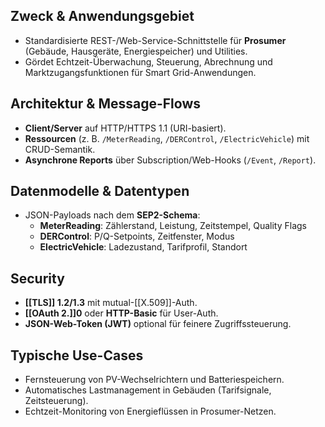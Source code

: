 ## Zweck & Anwendungsgebiet
- Standardisierte REST-/Web-Service-Schnittstelle für **Prosumer** (Gebäude, Hausgeräte, Energiespeicher) und Utilities.
- Gör­det Echtzeit-Überwachung, Steuerung, Abrechnung und Marktzugangs­funktionen für Smart Grid-Anwendungen.

## Architektur & Message-Flows
- **Client/Server** auf HTTP/HTTPS 1.1 (URI-basiert).
- **Ressourcen** (z. B. `/MeterReading`, `/DERControl`, `/ElectricVehicle`) mit CRUD-Semantik.
- **Asynchrone Reports** über Subscription/Web-Hooks (`/Event`, `/Report`).

## Datenmodelle & Datentypen
- JSON-Payloads nach dem **SEP2-Schema**:
    - **MeterReading**: Zählerstand, Leistung, Zeitstempel, Quality Flags
    - **DERControl**: P/Q-Setpoints, Zeitfenster, Modus
    - **ElectricVehicle**: Ladezustand, Tarifprofil, Standort

## Security
- **[[TLS]] 1.2/1.3** mit mutual-[[X.509]]-Auth.
- **[[OAuth 2.]]0** oder **HTTP-Basic** für User-Auth.
- **JSON-Web-Token (JWT)** optional für feinere Zugriffs­steuerung.

## Typische Use-Cases
- Fernsteuerung von PV-Wechselrichtern und Batteriespeichern.
- Automatisches Lastmanagement in Gebäuden (Tarifsignale, Zeitsteuerung).
- Echtzeit-Monitoring von Energieflüssen in Prosumer-Netzen.